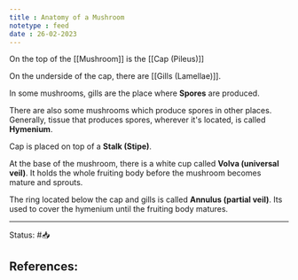 ```yaml
---
title : Anatomy of a Mushroom
notetype : feed
date : 26-02-2023
---
```


On the top of the [[Mushroom]] is the [[Cap (Pileus)]]

On the underside of the cap, there are [[Gills (Lamellae)]].

In some mushrooms, gills are the place where **Spores** are produced. 

There are also some mushrooms which produce spores in other places. Generally, tissue that produces spores, wherever it's located, is called **Hymenium**.

Cap is placed on top of a **Stalk (Stipe)**.

At the base of the mushroom, there is a white cup called **Volva (universal veil)**. It holds the whole fruiting body before the mushroom becomes mature and sprouts.

The ring located below the cap and gills is called **Annulus (partial veil)**. Its used to cover the hymenium until the fruiting body matures.





-----

Status: #📥

References:
- 
